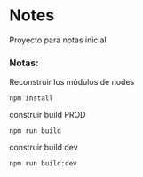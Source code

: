 # Notes
Proyecto para notas inicial

### Notas:

Reconstruir los módulos de nodes
````
npm install
````

construir build PROD
````
npm run build
````


construir build dev
````
npm run build:dev
````